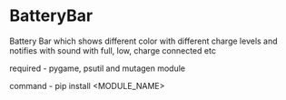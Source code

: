 # BatteryBar
Battery Bar which shows different color with different charge levels and notifies with sound with full, low, charge connected etc

required - pygame, psutil and mutagen module

command - pip install <MODULE_NAME>

